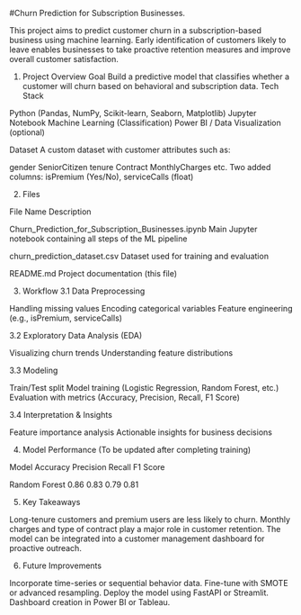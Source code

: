#Churn Prediction for Subscription Businesses.

This project aims to predict customer churn in a subscription-based business using machine learning. Early identification of customers likely to leave enables businesses to take proactive retention measures and improve overall customer satisfaction.
1. Project Overview
Goal
Build a predictive model that classifies whether a customer will churn based on behavioral and subscription data.
Tech Stack

Python (Pandas, NumPy, Scikit-learn, Seaborn, Matplotlib)
Jupyter Notebook
Machine Learning (Classification)
Power BI / Data Visualization (optional)

Dataset
A custom dataset with customer attributes such as:

gender
SeniorCitizen
tenure
Contract
MonthlyCharges
etc.
Two added columns: isPremium (Yes/No), serviceCalls (float)

2. Files



File Name
Description



Churn_Prediction_for_Subscription_Businesses.ipynb
Main Jupyter notebook containing all steps of the ML pipeline


churn_prediction_dataset.csv
Dataset used for training and evaluation


README.md
Project documentation (this file)


3. Workflow
3.1 Data Preprocessing

Handling missing values
Encoding categorical variables
Feature engineering (e.g., isPremium, serviceCalls)

3.2 Exploratory Data Analysis (EDA)

Visualizing churn trends
Understanding feature distributions

3.3 Modeling

Train/Test split
Model training (Logistic Regression, Random Forest, etc.)
Evaluation with metrics (Accuracy, Precision, Recall, F1 Score)

3.4 Interpretation & Insights

Feature importance analysis
Actionable insights for business decisions

4. Model Performance
(To be updated after completing training)



Model
Accuracy
Precision
Recall
F1 Score



Random Forest
0.86
0.83
0.79
0.81


5. Key Takeaways

Long-tenure customers and premium users are less likely to churn.
Monthly charges and type of contract play a major role in customer retention.
The model can be integrated into a customer management dashboard for proactive outreach.

6. Future Improvements

Incorporate time-series or sequential behavior data.
Fine-tune with SMOTE or advanced resampling.
Deploy the model using FastAPI or Streamlit.
Dashboard creation in Power BI or Tableau.
